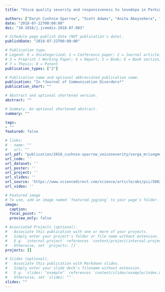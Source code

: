 ```yaml
---
title: "Voice quality severity and responsiveness to levodopa in Parkinson's disease"

authors: ["Daryn Cushnie-Sparrow", "Scott Adams", "Anita Abeysekera", "Marcus Pieterman", admin, "Mandar Jog"]
date: "2018-07-22T00:00:00"
doi: "10.1016/j.jcomdis.2018.07.003"

# Schedule page publish date (NOT publication's date).
publishDate: "2018-07-22T00:00:00"

# Publication type.
# Legend: 0 = Uncategorized; 1 = Conference paper; 2 = Journal article;
# 3 = Preprint / Working Paper; 4 = Report; 5 = Book; 6 = Book section;
# 7 = Thesis; 8 = Patent
publication_types: ["2"]

# Publication name and optional abbreviated publication name.
publication: "In *Journal of Communication Disorders*"
publication_short: ""

# Abstract and optional shortened version.
abstract: ""

# Summary. An optional shortened abstract.
summary: ""

tags:
- ""
featured: false

# links:
# - name: ""
#   url: ""
url_pdf: "publication/2018_cushnie-sparrow_voiceseverity/varga_mrisegmentation_2020/Cushnie-Sparrow_et_al_2018_Voice quality severity and responsiveness to levodopa in Parkinson's disease.pdf"
url_code: ''
url_dataset: ''
url_poster: ''
url_project: ''
url_slides: ''
url_source: 'https://www.sciencedirect.com/science/article/abs/pii/S002199241730237X'
url_video: ''

# Featured image
# To use, add an image named `featured.jpg/png` to your page's folder. 
image:
  caption: 
  focal_point: ""
  preview_only: false

# Associated Projects (optional).
#   Associate this publication with one or more of your projects.
#   Simply enter your project's folder or file name without extension.
#   E.g. `internal-project` references `content/project/internal-project/index.md`.
#   Otherwise, set `projects: []`.
projects: []

# Slides (optional).
#   Associate this publication with Markdown slides.
#   Simply enter your slide deck's filename without extension.
#   E.g. `slides: "example"` references `content/slides/example/index.md`.
#   Otherwise, set `slides: ""`.
slides: ""
---
```


